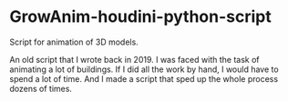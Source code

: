 # GrowAnim-houdini-python-script
Script for animation of 3D models.

An old script that I wrote back in 2019. I was faced with the task of animating a lot of buildings. If I did all the work by hand, I would have to spend a lot of time. And I made a script that sped up the whole process dozens of times.
